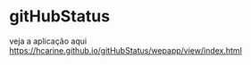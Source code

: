 # gitHubStatus
 veja a aplicação aqui https://hcarine.github.io/gitHubStatus/wepapp/view/index.html
 
